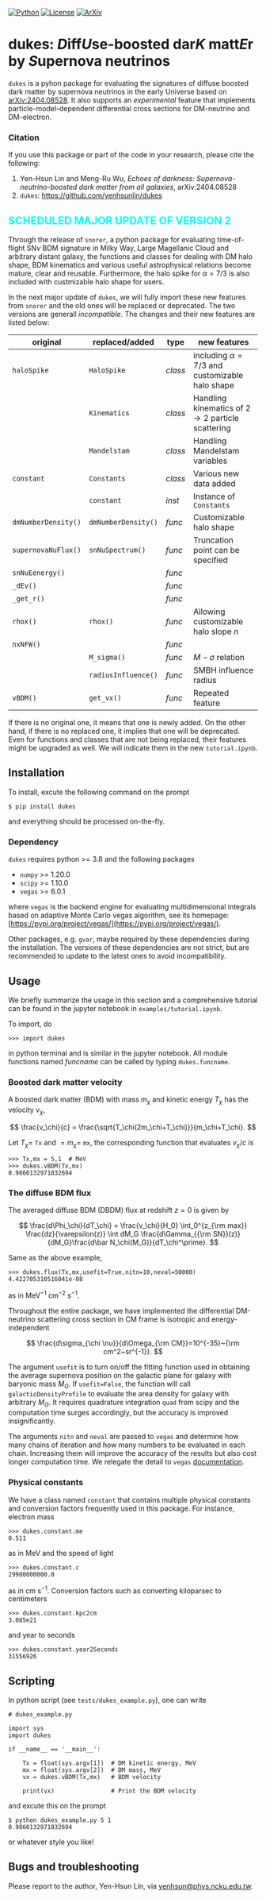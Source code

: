 [![Python](https://img.shields.io/badge/python-3.8-blue.svg)](https://python.org)
[![License](https://img.shields.io/badge/License-GPL_3.0-blue.svg)](https://choosealicense.com/licenses/gpl-3.0/)
[![ArXiv](https://img.shields.io/badge/arXiv-2404.08528-yellowgreen.svg)](https://arxiv.org/abs/2404.08528) 


# dukes: *D*iff*U*se-boosted dar*K* matt*E*r by *S*upernova neutrinos


`dukes` is a pyhon package for evaluating the signatures of diffuse boosted dark matter by supernova neutrinos in the early Universe based on [arXiv:2404.08528](https://arxiv.org/abs/2404.08528).
It also supports an *experimental* feature that implements particle-model-dependent differential cross sections for DM-neutrino and DM-electron.


### Citation

If you use this package or part of the code in your research, please cite the following:

1. Yen-Hsun Lin and Meng-Ru Wu, *Echoes of darkness: Supernova-neutrino-boosted dark matter from all galaxies*, arXiv:2404.08528
2. `dukes`: https://github.com/yenhsunlin/dukes

## <span style="color:cyan">SCHEDULED MAJOR UPDATE OF VERSION 2</span>

Through the release of `snorer`, a python package for evaluating time-of-flight SN*ν* BDM signature in Milky Way, Large Magellanic Cloud and arbitrary distant galaxy, the functions and classes for dealing with DM halo shape, BDM kinematics and various useful astrophysical relations become mature, clear and reusable. Furthermore, the halo spike for $\alpha=7/3$ is also included with custmizable halo shape for users.

In the next major update of `dukes`, we will fully import these new features from `snorer` and the old ones will be replaced or deprecated.
The two versions are generall *incompatible*.
The changes and their new features are listed below:

|  original   | replaced/added  |type|new features|
|  ----  | ----  | ---- |---- |
| `haloSpike`  | `HaloSpike` |*class*|including $\alpha=7/3$ and customizable halo shape|
||`Kinematics`|*class*|Handling  kinematics of $2\to2$ particle scattering|
||`Mandelstam`|*class*|Handling Mandelstam variables|
| `constant` | `Constants` |*class*|Various new data added|
||`constant`|*inst*|Instance of `Constants`|
|`dmNumberDensity()`|`dmNumberDensity()`|*func*|Customizable halo shape|
|`supernovaNuFlux()`|`snNuSpectrum()`|*func*|Truncation point can be specified|
|`snNuEenergy()`||*func*||
|`_dEv()`||*func*||
|`_get_r()`||*func*||
|`rhox()`|`rhox()`|*func*|Allowing customizable halo slope $n$|
|`nxNFW()`||*func*||
||`M_sigma()`|*func*|$M-\sigma$ relation|
||`radiusInfluence()`|*func*|SMBH influence radius|
|`vBDM()`|`get_vx()`|*func*|Repeated feature|

If there is no original one, it means that one is newly added.
On the other hand, if there is no replaced one, it implies that one will be deprecated.
Even for functions and classes that are not being replaced, their features might be upgraded as well. We will indicate them in the new `tutorial.ipynb`.

## Installation

To install, excute the following command on the prompt

    $ pip install dukes

and everything should be processed on-the-fly.

### Dependency

`dukes` requires python >= 3.8 and the following packages

- `numpy` >= 1.20.0
- `scipy` >= 1.10.0
- `vegas` >= 6.0.1

where `vegas` is the backend engine for evaluating multidimensional integrals based on adaptive Monte Carlo vegas algorithm, see its homepage: [https://pypi.org/project/vegas/](https://pypi.org/project/vegas/).

Other packages, e.g. `gvar`, maybe required by these dependencies during the installation.
The versions of these dependencies are not strict, but are recommended to update to the latest ones to avoid incompatibility. 


## Usage

We briefly summarize the usage in this section and a comprehensive tutorial can be found in the jupyter notebook in `examples/tutorial.ipynb`.

To import, do

    >>> import dukes

in python terminal and is similar in the jupyter notebook. All module functions named *funcname* can be called by typing `dukes.funcname`.


### Boosted dark matter velocity

A boosted dark matter (BDM) with mass $m_\chi$ and kinetic energy $T_\chi$ has the velocity $v_\chi$,

$$
\frac{v_\chi}{c} = \frac{\sqrt{T_\chi(2m_\chi+T_\chi)}}{m_\chi+T_\chi}.
$$

Let $T_\chi=$ `Tx` and $=m_\chi=$ `mx`, the corresponding function that evaluates $v_\chi/c$ is

    >>> Tx,mx = 5,1  # MeV
    >>> dukes.vBDM(Tx,mx)
    0.9860132971832694


### The diffuse BDM flux

The averaged diffuse BDM (DBDM) flux at redshift $z=0$ is given by

$$
\frac{d\Phi_\chi}{dT_\chi} = \frac{v_\chi}{H_0} \int_0^{z_{\rm max}} \frac{dz}{\varepsilon(z)}  \int dM_G \frac{d\Gamma_{{\rm SN}}(z)}{dM_G}\frac{d\bar N_\chi(M_G)}{dT_\chi^\prime}. 
$$

Same as the above example,

    >>> dukes.flux(Tx,mx,usefit=True,nitn=10,neval=50000)
    4.422705310516041e-08

as in MeV<sup>−1</sup> cm<sup>−2</sup> s<sup>−1</sup>.

Throughout the entire package, we have implemented the differential DM-neutrino scattering cross section in CM frame is isotropic and energy-independent

$$
\frac{d\sigma_{\chi \nu}}{d\Omega_{\rm CM}}=10^{-35}~{\rm cm^2~sr^{-1}}.
$$

The argument `usefit` is to turn on/off the fitting function used in obtaining the average supernova position on the galactic plane for galaxy with baryonic mass $M_G$.
If `usefit=False`, the function will call `galacticDensityProfile` to evaluate the area density for galaxy with arbitrary $M_G$.
It requires quadrature integration `quad` from scipy and the computation time surges accordingly, but the accuracy is improved insignificantly.

The arguments `nitn` and `neval` are passed to `vegas` and determine how many chains of iteration and how many numbers to be evaluated in each chain. Increasing them will improve the accuracy of the results but also cost longer computation time. We relegate the detail to `vegas` [documentation](https://vegas.readthedocs.io/).


### Physical constants

We have a class named `constant` that contains multiple physical constants and conversion factors frequently used in this package.
For instance, electron mass

    >>> dukes.constant.me
    0.511

as in MeV and the speed of light

    >>> dukes.constant.c
    29980000000.0

as in cm s<sup>−1</sup>.
Conversion factors such as converting kiloparsec to centimeters

    >>> dukes.constant.kpc2cm
    3.085e21

and year to seconds

    >>> dukes.constant.year2Seconds
    31556926


## Scripting

In python script (see `tests/dukes_example.py`), one can write

    # dukes_example.py

    import sys
    import dukes

    if __name__ == '__main__':

        Tx = float(sys.argv[1])  # DM kinetic energy, MeV
        mx = float(sys.argv[2])  # DM mass, MeV
        vx = dukes.vBDM(Tx,mx)   # BDM velocity
        
        print(vx)                # Print the BDM velocity

and excute this on the prompt

    $ python dukes_example.py 5 1
    0.9860132971832694

or whatever style you like!

## Bugs and troubleshooting

Please report to the author, Yen-Hsun Lin, via [yenhsun@phys.ncku.edu.tw](mailto:yenhsun@phys.ncku.edu.tw).